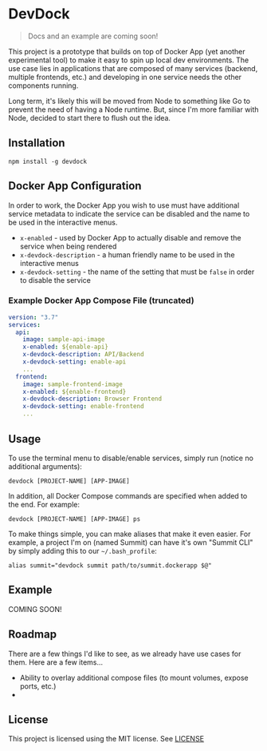 # DevDock

> Docs and an example are coming soon!


This project is a prototype that builds on top of Docker App (yet another experimental tool) to make it easy to spin up local dev environments. The use case lies in applications that are composed of many services (backend, multiple frontends, etc.) and developing in one service needs the other components running.

Long term, it's likely this will be moved from Node to something like Go to prevent the need of having a Node runtime. But, since I'm more familiar with Node, decided to start there to flush out the idea.

## Installation

```
npm install -g devdock
```

## Docker App Configuration

In order to work, the Docker App you wish to use must have additional service metadata to indicate the service can be disabled and the name to be used in the interactive menus.

- `x-enabled` - used by Docker App to actually disable and remove the service when being rendered
- `x-devdock-description` - a human friendly name to be used in the interactive menus
- `x-devdock-setting` - the name of the setting that must be `false` in order to disable the service

### Example Docker App Compose File (truncated)

```yaml
version: "3.7"
services:
  api:
    image: sample-api-image
    x-enabled: ${enable-api}
    x-devdock-description: API/Backend
    x-devdock-setting: enable-api
    ...
  frontend:
    image: sample-frontend-image
    x-enabled: ${enable-frontend}
    x-devdock-description: Browser Frontend
    x-devdock-setting: enable-frontend
    ...
```

## Usage

To use the terminal menu to disable/enable services, simply run (notice no additional arguments):

```
devdock [PROJECT-NAME] [APP-IMAGE]
```

In addition, all Docker Compose commands are specified when added to the end. For example:

```
devdock [PROJECT-NAME] [APP-IMAGE] ps
```

To make things simple, you can make aliases that make it even easier. For example, a project I'm on (named Summit) can have it's own "Summit CLI" by simply adding this to our `~/.bash_profile`:

```
alias summit="devdock summit path/to/summit.dockerapp $@"
```

## Example

COMING SOON!

## Roadmap

There are a few things I'd like to see, as we already have use cases for them. Here are a few items...

- Ability to overlay additional compose files (to mount volumes, expose ports, etc.)
- 

## License

This project is licensed using the MIT license. See [LICENSE](./LICENSE)